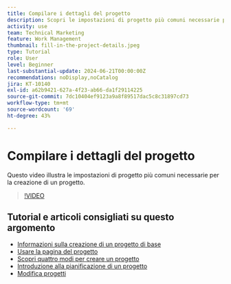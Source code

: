 ```yaml
---
title: Compilare i dettagli del progetto
description: Scopri le impostazioni di progetto più comuni necessarie per creare un progetto.
activity: use
team: Technical Marketing
feature: Work Management
thumbnail: fill-in-the-project-details.jpeg
type: Tutorial
role: User
level: Beginner
last-substantial-update: 2024-06-21T00:00:00Z
recommendations: noDisplay,noCatalog
jira: KT-10140
exl-id: a62b9421-627a-4f23-ab66-da1f29114225
source-git-commit: 7dc10404ef9123a9a8f89517dac5c8c31897cd73
workflow-type: tm+mt
source-wordcount: '69'
ht-degree: 43%

---
```


# Compilare i dettagli del progetto

Questo video illustra le impostazioni di progetto più comuni necessarie per la creazione di un progetto.

>[!VIDEO](https://video.tv.adobe.com/v/3430410/?quality=12&learn=on)


## Tutorial e articoli consigliati su questo argomento

* [Informazioni sulla creazione di un progetto di base](/help/manage-work/projects/understand-basic-project-creation.md)
* [Usare la pagina del progetto](/help/manage-work/projects/navigate-the-project-page.md)
* [Scopri quattro modi per creare un progetto](/help/manage-work/projects/understand-other-ways-to-create-projects.md)
* [Introduzione alla pianificazione di un progetto](/help/manage-work/projects/getting-started-plan-a-project.md)
* [Modifica progetti](https://experienceleague.adobe.com/en/docs/workfront/using/manage-work/projects/manage-projects/edit-projects)
